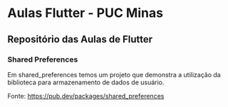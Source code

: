 # Aulas Flutter - PUC Minas

## Repositório das Aulas de Flutter

### Shared Preferences
Em shared_preferences temos um projeto que demonstra a utilização da biblioteca para armazenamento de dados de usuário.

Fonte: https://pub.dev/packages/shared_preferences 
